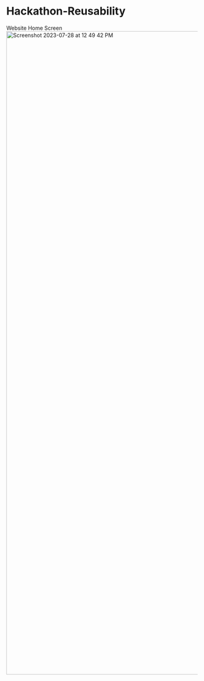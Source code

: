 # Hackathon-Reusability

Website Home Screen
<img width="1696" alt="Screenshot 2023-07-28 at 12 49 42 PM" src="https://github.com/CalvinCalluo/Hackathon-Reusability/assets/77468352/b730f118-4966-4d4d-8d7f-1d78c6681388">
